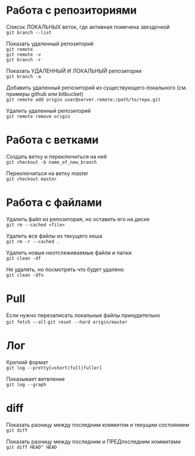 Работа с репозиториями
======================

Список ЛОКАЛЬНЫХ веток, где активная помечена звездочкой  
`git branch --list`

Показать удаленный репозиторий  
`git remote`  
`git remote -v`  
`git branch -r`  

Показать УДАЛЕННЫЙ И ЛОКАЛЬНЫЙ репозитории  
`git branch -a`  

Добавить удаленный репозиторий из существующего локального (см. примеры github или bitbucket)  
`git remote add origin user@server.remote:/path/to/repo.git`

Удалить удаленный репозиторий  
`git remote remove origin`


Работа с ветками
================

Создать ветку и переключиться на неё  
`git checkout -b name_of_new_branch`

Переключиться на ветку master  
`git checkout master`


Работа с файлами
================

Удалить файл из репозитория, но оставить его на диске  
`git rm --cached <file>`

Удалить все файлы из текущего кеша  
`git rm -r --cached .`

Удалить новые неотслеживаемые файли и папки  
`git clean -df`

Не удалять, но посмотреть что будет удалено  
`git clean -dfn`


Pull
====

Если нужно перезаписать локальные файлы принудительно  
`git fetch --all`
`git reset --hard origin/master`


Лог
===

Краткий формат  
`git log --pretty[=short|full|fuller]`

Показывает ветвление  
`git log --graph`


diff
====

Показать разницу между последним коммитом и текущим состоянием  
`git diff`

Показать разницу между последним и ПРЕДпоследним коммитами  
`git diff HEAD^ HEAD`